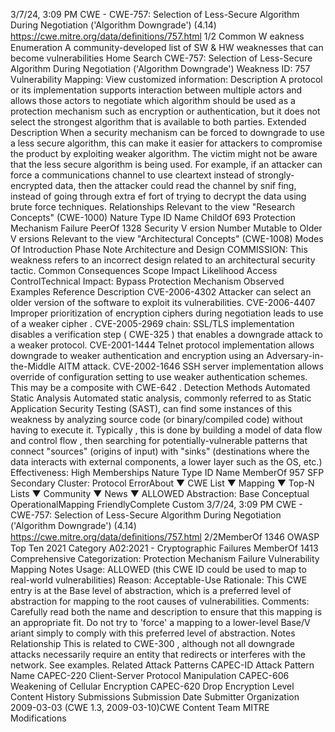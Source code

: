 3/7/24, 3:09 PM CWE - CWE-757: Selection of Less-Secure Algorithm During Negotiation ('Algorithm Downgrade') (4.14)
https://cwe.mitre.org/data/deﬁnitions/757.html 1/2
Common W eakness Enumeration
A community-developed list of SW & HW weaknesses that can become
vulnerabilities
Home Search
CWE-757: Selection of Less-Secure Algorithm During Negotiation ('Algorithm
Downgrade')
Weakness ID: 757
Vulnerability Mapping: 
View customized information:
 Description
A protocol or its implementation supports interaction between multiple actors and allows those actors to negotiate which algorithm
should be used as a protection mechanism such as encryption or authentication, but it does not select the strongest algorithm that is
available to both parties.
 Extended Description
When a security mechanism can be forced to downgrade to use a less secure algorithm, this can make it easier for attackers to
compromise the product by exploiting weaker algorithm. The victim might not be aware that the less secure algorithm is being used.
For example, if an attacker can force a communications channel to use cleartext instead of strongly-encrypted data, then the attacker
could read the channel by snif fing, instead of going through extra ef fort of trying to decrypt the data using brute force techniques.
 Relationships
 Relevant to the view "Research Concepts" (CWE-1000)
Nature Type ID Name
ChildOf 693 Protection Mechanism Failure
PeerOf 1328 Security V ersion Number Mutable to Older V ersions
 Relevant to the view "Architectural Concepts" (CWE-1008)
 Modes Of Introduction
Phase Note
Architecture and Design COMMISSION: This weakness refers to an incorrect design related to an architectural security tactic.
 Common Consequences
Scope Impact Likelihood
Access ControlTechnical Impact: Bypass Protection Mechanism
 Observed Examples
Reference Description
CVE-2006-4302 Attacker can select an older version of the software to exploit its vulnerabilities.
CVE-2006-4407 Improper prioritization of encryption ciphers during negotiation leads to use of a weaker cipher .
CVE-2005-2969 chain: SSL/TLS implementation disables a verification step ( CWE-325 ) that enables a downgrade
attack to a weaker protocol.
CVE-2001-1444 Telnet protocol implementation allows downgrade to weaker authentication and encryption using an
Adversary-in-the-Middle AITM attack.
CVE-2002-1646 SSH server implementation allows override of configuration setting to use weaker authentication
schemes. This may be a composite with CWE-642 .
 Detection Methods
Automated Static Analysis
Automated static analysis, commonly referred to as Static Application Security Testing (SAST), can find some instances of this
weakness by analyzing source code (or binary/compiled code) without having to execute it. Typically , this is done by building a
model of data flow and control flow , then searching for potentially-vulnerable patterns that connect "sources" (origins of input)
with "sinks" (destinations where the data interacts with external components, a lower layer such as the OS, etc.)
Effectiveness: High
 Memberships
Nature Type ID Name
MemberOf 957 SFP Secondary Cluster: Protocol ErrorAbout ▼ CWE List ▼ Mapping ▼ Top-N Lists ▼ Community ▼ News ▼
ALLOWED
Abstraction: Base
Conceptual OperationalMapping
FriendlyComplete Custom
3/7/24, 3:09 PM CWE - CWE-757: Selection of Less-Secure Algorithm During Negotiation ('Algorithm Downgrade') (4.14)
https://cwe.mitre.org/data/deﬁnitions/757.html 2/2MemberOf 1346 OWASP Top Ten 2021 Category A02:2021 - Cryptographic Failures
MemberOf 1413 Comprehensive Categorization: Protection Mechanism Failure
 Vulnerability Mapping Notes
Usage: ALLOWED (this CWE ID could be used to map to real-world vulnerabilities)
Reason: Acceptable-Use
Rationale:
This CWE entry is at the Base level of abstraction, which is a preferred level of abstraction for mapping to the root causes of
vulnerabilities.
Comments:
Carefully read both the name and description to ensure that this mapping is an appropriate fit. Do not try to 'force' a mapping to a
lower-level Base/V ariant simply to comply with this preferred level of abstraction.
 Notes
Relationship
This is related to CWE-300 , although not all downgrade attacks necessarily require an entity that redirects or interferes with the
network. See examples.
 Related Attack Patterns
CAPEC-ID Attack Pattern Name
CAPEC-220 Client-Server Protocol Manipulation
CAPEC-606 Weakening of Cellular Encryption
CAPEC-620 Drop Encryption Level
 Content History
 Submissions
Submission Date Submitter Organization
2009-03-03
(CWE 1.3, 2009-03-10)CWE Content Team MITRE
 Modifications
